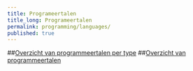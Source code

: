 ```yaml
---
title: Programeertalen
title_long: Programeertalen
permalink: programming/languages/
published: true
---
```


##[Overzicht van programmeertalen per type](https://en.wikipedia.org/wiki/List_of_programming_languages_by_type)
##[Overzicht van programmeertalen](https://en.wikipedia.org/wiki/List_of_programming_languages)